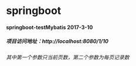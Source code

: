 # springboot

#### springboot-testMybatis  2017-3-10

##### 项目访问地址：http://localhost:8080/1/10
###### 其中第一个参数只当前页数，第二个参数为每页记录数

